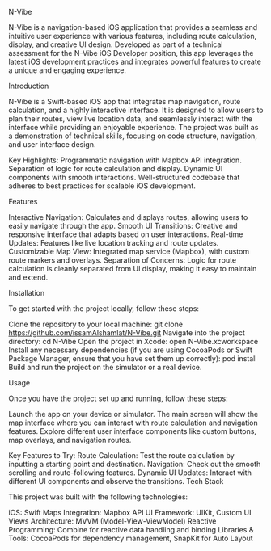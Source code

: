 N-Vibe

N-Vibe is a navigation-based iOS application that provides a seamless and intuitive user experience with various features, including route calculation, display, and creative UI design. Developed as part of a technical assessment for the N-Vibe iOS Developer position, this app leverages the latest iOS development practices and integrates powerful features to create a unique and engaging experience.

Introduction

N-Vibe is a Swift-based iOS app that integrates map navigation, route calculation, and a highly interactive interface. It is designed to allow users to plan their routes, view live location data, and seamlessly interact with the interface while providing an enjoyable experience. The project was built as a demonstration of technical skills, focusing on code structure, navigation, and user interface design.

Key Highlights:
Programmatic navigation with Mapbox API integration.
Separation of logic for route calculation and display.
Dynamic UI components with smooth interactions.
Well-structured codebase that adheres to best practices for scalable iOS development.

Features

Interactive Navigation: Calculates and displays routes, allowing users to easily navigate through the app.
Smooth UI Transitions: Creative and responsive interface that adapts based on user interactions.
Real-time Updates: Features like live location tracking and route updates.
Customizable Map View: Integrated map service (Mapbox), with custom route markers and overlays.
Separation of Concerns: Logic for route calculation is cleanly separated from UI display, making it easy to maintain and extend.

Installation

To get started with the project locally, follow these steps:

Clone the repository to your local machine:
git clone https://github.com/issamAlshamlat/N-Vibe.git
Navigate into the project directory:
cd N-Vibe
Open the project in Xcode:
open N-Vibe.xcworkspace
Install any necessary dependencies (if you are using CocoaPods or Swift Package Manager, ensure that you have set them up correctly):
pod install
Build and run the project on the simulator or a real device.

Usage

Once you have the project set up and running, follow these steps:

Launch the app on your device or simulator.
The main screen will show the map interface where you can interact with route calculation and navigation features.
Explore different user interface components like custom buttons, map overlays, and navigation routes.

Key Features to Try:
Route Calculation: Test the route calculation by inputting a starting point and destination.
Navigation: Check out the smooth scrolling and route-following features.
Dynamic UI Updates: Interact with different UI components and observe the transitions.
Tech Stack

This project was built with the following technologies:

iOS: Swift
Maps Integration: Mapbox API
UI Framework: UIKit, Custom UI Views
Architecture: MVVM (Model-View-ViewModel)
Reactive Programming: Combine for reactive data handling and binding
Libraries & Tools: CocoaPods for dependency management, SnapKit for Auto Layout
